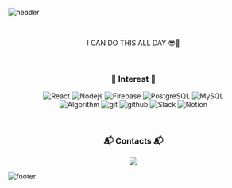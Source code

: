 <!--
노란색
-->

![header](https://capsule-render.vercel.app/api?type=slice&color=FFFF00&height=170&section=header&text=%20Seohyeon&fontColor=090707&fontAlignX=45&fontAlignY=65&fontSize=100&animation=twinkling)

<br>

<p align="center">
I CAN DO THIS ALL DAY 😎🏃
</p>

<br>

<h3 align="center"> 🍒 Interest 🍒 </h3>
<p align="center">
  <img alt="React" src="https://img.shields.io/badge/-React-45b8d8?style=flat-square&logo=react&logoColor=white" />
  <img alt="Nodejs" src="https://img.shields.io/badge/-Nodejs-43853d?style=flat-square&logo=Node.js&logoColor=white" />
  <img alt="Firebase" src="https://img.shields.io/badge/-Firebase-FFCA28?style=flat-square&logoColor=white&logo=firebase" />
  <img alt="PostgreSQL" src="https://img.shields.io/badge/-PostgreSQL-4479A1?style=flat-pill&logo=postgresql&logoColor=white" />
  <img alt="MySQL" src="https://img.shields.io/badge/-MySQL-4479A1?&logo=MySQL&logoColor=white" />
  <br>
  <img alt="Algorithm" src="https://img.shields.io/badge/-Algorithm-777BB4?style=flat-square&logo=Algorithm&logoColor=white" />
  <img alt="git" src="https://img.shields.io/badge/-Git-F05032?style=flat-square&logo=git&logoColor=white" />
  <img alt="github" src="https://img.shields.io/badge/-Github-181717?&logo=Github&logoColor=white" />
  <img alt="Slack" src="https://img.shields.io/badge/-Slack-4A154B?&logo=Slack&logoColor=white" />
  <img alt="Notion" src="https://img.shields.io/badge/-Notion-000000?&logo=Notion&logoColor=white" />
</p>

<br>

<h3 align="center"> 📬 Contacts 📬 </h3>
<p align="center">
  <a href="mailto:sts05158@gmail.com"><img src="https://img.shields.io/badge/Gmail-d14836?style=flat-square&logo=Gmail&logoColor=white&link=sts05158@gmail.com"/></a>
</p>

<!--
[![reyeon1209's github stats](https://github-readme-stats.vercel.app/api?username=reyeon1209&count_private=true&show_icons=true&theme=buefy&hide_border=true&include_all_commits=1)](https://github.com/reyeon1209/github-readme-stats)  
-->

![footer](https://capsule-render.vercel.app/api?type=slice&color=FFFF00&height=150&section=footer)
